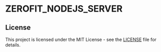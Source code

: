 # ZEROFIT_NODEJS_SERVER
## License
This project is licensed under the MIT License - see the [LICENSE](LICENSE) file for details.
